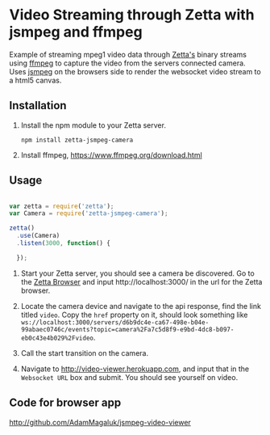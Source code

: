 # Video Streaming through Zetta with jsmpeg and ffmpeg

Example of streaming mpeg1 video data through [Zetta's](http://zettajs.org) binary streams using [ffmpeg](https://www.ffmpeg.org/)
to capture the video from the servers connected camera. Uses [jsmpeg](https://github.com/phoboslab/jsmpeg) on the browsers
side to render the websocket video stream to a html5 canvas.

## Installation

1. Install the npm module to your Zetta server.

    `npm install zetta-jsmpeg-camera`

2. Install ffmpeg, https://www.ffmpeg.org/download.html


## Usage

```js

var zetta = require('zetta');
var Camera = require('zetta-jsmpeg-camera');

zetta()
  .use(Camera)
  .listen(3000, function() {

  });

```

1. Start your Zetta server, you should see a camera be discovered. Go to the [Zetta Browser](browser.zettajs.io)
and input http://localhost:3000/ in the url for the Zetta browser.

2. Locate the camera device and navigate to the api response, find the link titled
`video`. Copy the `href` property on it, should look something like `ws://localhost:3000/servers/d6b9dc4e-ca67-498e-b04e-99abaec0746c/events?topic=camera%2Fa7c5d8f9-e9bd-4dc8-b097-eb0c43e4b029%2Fvideo`.

3. Call the start transition on the camera.

4. Navigate to http://video-viewer.herokuapp.com, and input that in the `Websocket URL` box and submit. You should
see yourself on video.


## Code for browser app

http://github.com/AdamMagaluk/jsmpeg-video-viewer
